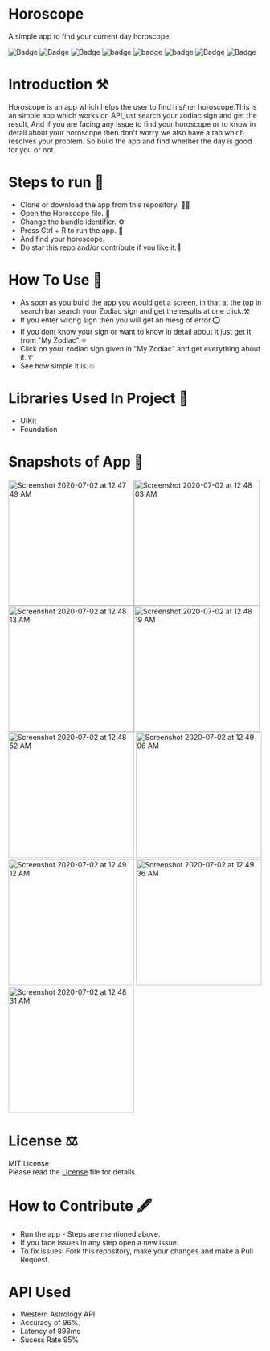# Horoscope
A simple app to find your current day horoscope. 

![Badge](https://img.shields.io/badge/License-MIT-yellow) 
![Badge](https://img.shields.io/badge/API-WesternAstrology-pink) 
![Badge](https://img.shields.io/badge/Xcode-11.5-green)
![badge](https://img.shields.io/badge/Swift-5.0-red)
![badge](https://img.shields.io/badge/iOS-13-blue)
![badge](https://img.shields.io/badge/Platfrom-iOS-orange)
![Badge](https://img.shields.io/badge/Horoscope-Finder-yellowgreen)
![Badge](https://img.shields.io/badge/Zodiac-Details-black)

# Introduction ⚒  
Horoscope is an app which helps the user to find his/her horoscope.This is an simple app which works on API,just search your zodiac sign and get the result, And if you are
facing any issue to find your horoscope or to know in detail about your horoscope then don't worry we also have a tab which resolves your problem. So build the app and find
whether the day is good for you or not.

# Steps to run 📲

* Clone or download the app from this repository. 👩‍💻
* Open the Horoscope file. 💾
* Change the bundle identifier. ⚙️
* Press Ctrl + R to run the app. 📲 
* And find your horoscope.
* Do star this repo and/or contribute if you like it.🙂 

# How To Use 🛑 
* As soon as you build the app you would get a screen, in that at the top in search bar search your Zodiac sign and get the results at one click.⚒ 
* If you enter wrong sign then you will get an mesg of error.⭕️
* If you dont know your sign or want to know in detail about it just get it from "My Zodiac".⚛️
* Click on your zodiac sign given in "My Zodiac" and get everything about it.♈️ 
* See how simple it is.☺️

# Libraries Used In Project 📒 

* UIKit <br>
* Foundation  

# Snapshots of App 📸

<img width="250" alt="Screenshot 2020-07-02 at 12 47 49 AM" src="https://user-images.githubusercontent.com/56252259/86283091-0056d780-bbfe-11ea-992f-35730081d2b4.png"><img width="250" alt="Screenshot 2020-07-02 at 12 48 03 AM" src="https://user-images.githubusercontent.com/56252259/86283106-051b8b80-bbfe-11ea-8a0e-ed5017ffbe7e.png"><img width="250" alt="Screenshot 2020-07-02 at 12 48 13 AM" src="https://user-images.githubusercontent.com/56252259/86283110-06e54f00-bbfe-11ea-891b-6dea5d176e5d.png"><img width="250" alt="Screenshot 2020-07-02 at 12 48 19 AM" src="https://user-images.githubusercontent.com/56252259/86283113-0947a900-bbfe-11ea-8e1f-05d70c63fcb0.png">
<img width="250" alt="Screenshot 2020-07-02 at 12 48 52 AM" src="https://user-images.githubusercontent.com/56252259/86283117-0a78d600-bbfe-11ea-86ea-c49a424287f0.png">
<img width="250" alt="Screenshot 2020-07-02 at 12 49 06 AM" src="https://user-images.githubusercontent.com/56252259/86283120-0b116c80-bbfe-11ea-86f4-d663a5b1a1c1.png">
<img width="250" alt="Screenshot 2020-07-02 at 12 49 12 AM" src="https://user-images.githubusercontent.com/56252259/86283121-0c429980-bbfe-11ea-8112-d438439cc4a2.png">
<img width="250" alt="Screenshot 2020-07-02 at 12 49 36 AM" src="https://user-images.githubusercontent.com/56252259/86283128-0f3d8a00-bbfe-11ea-910b-508a5be914af.png">
<img width="250" alt="Screenshot 2020-07-02 at 12 48 31 AM" src="https://user-images.githubusercontent.com/56252259/86283140-15cc0180-bbfe-11ea-9cd9-0175b8ab00d2.png">



# License ⚖️  

MIT License<br> Please read the [License](https://github.com/gokulnair2001/Horoscope/commit/58313b8be351507339942d4ee085dc590b763a89) file for details.

# How to Contribute 🖋 

* Run the app - Steps are mentioned above.
* If you face issues in any step open a new issue.
* To fix issues: Fork this repository, make your changes and make a Pull Request. 

# API Used 
* Western Astrology API
* Accuracy of 96%. 
* Latency of 893ms 
* Sucess Rate 95%
